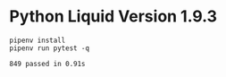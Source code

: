 # Python Liquid Version 1.9.3

```
pipenv install
pipenv run pytest -q
```

```
849 passed in 0.91s
```
